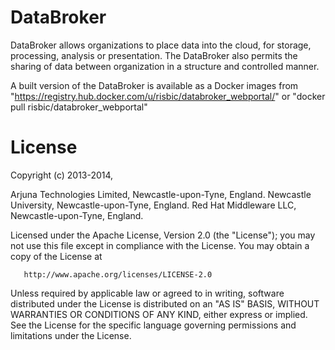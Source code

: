DataBroker
==========

DataBroker allows organizations to place data into the cloud, for storage, processing, analysis or presentation. The DataBroker also permits the sharing of data between organization in a structure and controlled manner.

A built version of the DataBroker is available as a Docker images from "https://registry.hub.docker.com/u/risbic/databroker_webportal/" or "docker pull risbic/databroker_webportal"
 
License
=======

Copyright (c) 2013-2014,

   Arjuna Technologies Limited, Newcastle-upon-Tyne, England.
   Newcastle University, Newcastle-upon-Tyne, England.
   Red Hat Middleware LLC, Newcastle-upon-Tyne, England.

   Licensed under the Apache License, Version 2.0 (the "License");
   you may not use this file except in compliance with the License.
   You may obtain a copy of the License at

       http://www.apache.org/licenses/LICENSE-2.0

   Unless required by applicable law or agreed to in writing, software
   distributed under the License is distributed on an "AS IS" BASIS,
   WITHOUT WARRANTIES OR CONDITIONS OF ANY KIND, either express or implied.
   See the License for the specific language governing permissions and
   limitations under the License.
